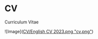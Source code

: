 # CV
Curriculum Vitae

![Image]([CV/English CV 2023.png "cv.png"](https://github.com/yuyanwang03/CV/blob/main/English%20CV%202023.jpg))
